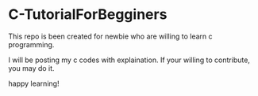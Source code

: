 # C-TutorialForBegginers
This repo is been created for newbie who are willing to learn c programming.

I will be posting my c codes with explaination.
If your willing to contribute, you may do it.

happy learning!
